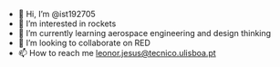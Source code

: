 - 👋 Hi, I’m @ist192705
- 👀 I’m interested in rockets
- 🌱 I’m currently learning aerospace engineering and design thinking
- 💞️ I’m looking to collaborate on RED
- 📫 How to reach me leonor.jesus@tecnico.ulisboa.pt

<!---
ist192705/ist192705 is a ✨ special ✨ repository because its `README.md` (this file) appears on your GitHub profile.
You can click the Preview link to take a look at your changes.
--->
